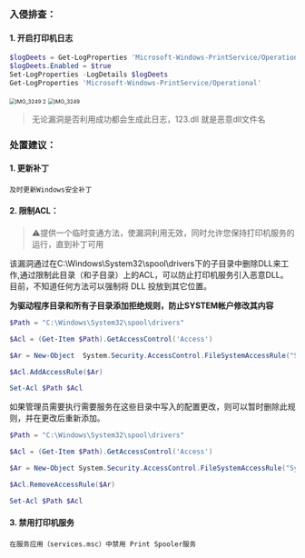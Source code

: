 

### 入侵排查：

#### 1. 开启打印机日志

```powershell
$logDeets = Get-LogProperties 'Microsoft-Windows-PrintService/Operational'
$logDeets.Enabled = $true
Set-LogProperties -LogDetails $logDeets
Get-LogProperties 'Microsoft-Windows-PrintService/Operational'
```

<img src="https://cdn.jsdelivr.net/gh/mask75/imgs@master/20210703021900.PNG" alt="IMG_3249 2" style="zoom: 67%;" />

<img src="https://cdn.jsdelivr.net/gh/mask75/imgs@master/20210703021932.PNG" alt="IMG_3249" style="zoom:67%;" />

> 无论漏洞是否利用成功都会生成此日志，123.dll 就是恶意dll文件名

### 处置建议：

#### 1. 更新补丁

```
及时更新Windows安全补丁
```

#### 2. 限制ACL：

> ⚠️提供一个临时变通方法，使漏洞利用无效，同时允许您保持打印机服务的运行，直到补丁可用

该漏洞通过在C:\Windows\System32\spool\drivers下的子目录中删除DLL来工作,通过限制此目录（和子目录）上的ACL，可以防止打印机服务引入恶意DLL。目前，不知道任何方法可以强制将 DLL 投放到其它位置。

**为驱动程序目录和所有子目录添加拒绝规则，防止SYSTEM帐户修改其内容**

```powershell
$Path = "C:\Windows\System32\spool\drivers"

$Acl = (Get-Item $Path).GetAccessControl('Access')

$Ar = New-Object  System.Security.AccessControl.FileSystemAccessRule("System", "Modify", "ContainerInherit, ObjectInherit", "None", "Deny")

$Acl.AddAccessRule($Ar)

Set-Acl $Path $Acl
```

如果管理员需要执行需要服务在这些目录中写入的配置更改，则可以暂时删除此规则，并在更改后重新添加。

```powershell
$Path = "C:\Windows\System32\spool\drivers"

$Acl = (Get-Item $Path).GetAccessControl('Access')

$Ar = New-Object System.Security.AccessControl.FileSystemAccessRule("System", "Modify", "ContainerInherit, ObjectInherit", "None", "Deny")

$Acl.RemoveAccessRule($Ar)

Set-Acl $Path $Acl
```

#### 3. 禁用打印机服务

```
在服务应用（services.msc）中禁用 Print Spooler服务
```

